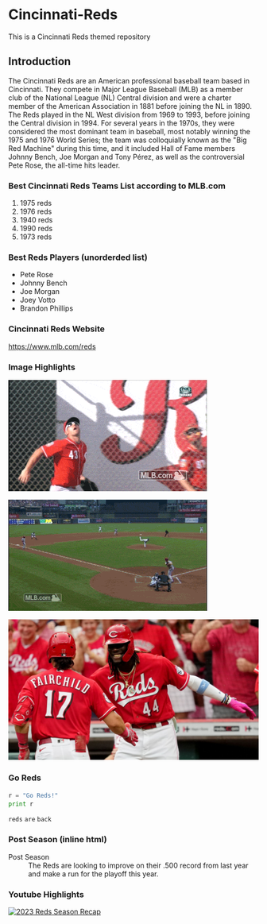 # Cincinnati-Reds
This is a Cincinnati Reds themed repository

## Introduction
The Cincinnati Reds are an American professional baseball team based in Cincinnati. They compete in Major League Baseball (MLB) as a member club of the National League (NL) Central division and were a charter member of the American Association in 1881 before joining the NL in 1890.
The Reds played in the NL West division from 1969 to 1993, before joining the Central division in 1994. For several years in the 1970s, they were considered the most dominant team in baseball, most notably winning the 1975 and 1976 World Series; the team was colloquially known as the "Big Red Machine" during this time, and it included Hall of Fame members Johnny Bench, Joe Morgan and Tony Pérez, as well as the controversial Pete Rose, the all-time hits leader.

### Best Cincinnati Reds Teams List according to MLB.com
1. 1975 reds
2. 1976 reds
3. 1940 reds
4. 1990 reds
5. 1973 reds

### Best Reds Players (unorderded list)
- Pete Rose
- Johnny Bench
- Joe Morgan
- Joey Votto
- Brandon Phillips

### Cincinnati Reds Website
<https://www.mlb.com/reds>

### Image Highlights
![RedsGif](Dc2Z.gif)


![Upsetbrewers fan](A9VM.gif)

![Elly De La Cruz](image.png)

### Go Reds
``` python
r = "Go Reds!"
print r
```
`reds` `are` `back`

### Post Season (inline html)
<dl>
  <dt>Post Season</dt>
  <dd>The Reds are looking to improve on their .500 record from last year and make a run for the playoff this year.</dd>

### Youtube Highlights
[![2023 Reds Season Recap](http://img.youtube.com/vi/xSfaGeaK8oo/0.jpg)](http://www.youtube.com/watch?v=xSfaGeaK8oo)

